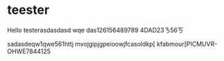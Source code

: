 # teester

Hello testerasdasdasd  wqe
das126156489789 4DAD23ㄋ56ㄎ

sadasdeqw1qwe561httj
mvojgipjgpeioowjfcasoldkp[
kfabmour[PICMUVR-OHWE7844125
